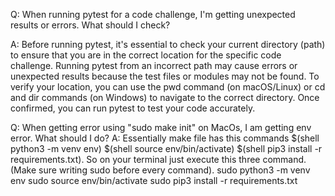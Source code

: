 Q: When running pytest for a code challenge, I'm getting unexpected results or errors. What should I check?

A: Before running pytest, it's essential to check your current directory (path) to ensure that you are in the correct location for the specific code challenge. Running pytest from an incorrect path may cause errors or unexpected results because the test files or modules may not be found. To verify your location, you can use the pwd command (on macOS/Linux) or cd and dir commands (on Windows) to navigate to the correct directory. Once confirmed, you can run pytest to test your code accurately.

Q: When getting error using "sudo make init" on MacOs, I am getting env error. What should I do?
A: Essentially make file has this commands $(shell python3 -m venv env)
    $(shell source env/bin/activate)
    $(shell pip3 install -r requirements.txt). So on your terminal just execute this three command. (Make sure writing sudo before every command).
    sudo python3 -m venv env
    sudo source env/bin/activate
    sudo pip3 install -r requirements.txt
    
